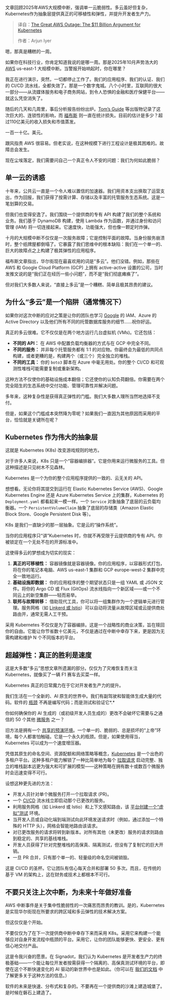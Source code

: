 
<!--
title: AWS惊天大宕机：110亿天价警示，力推Kubernetes！
cover: https://cdn.thenewstack.io/media/2025/10/063031b0-kubernetes.jpg
summary: 文章回顾2025年AWS大规模中断，强调单一云脆弱性。多云虽好但复杂，Kubernetes作为抽象层提供真正的可移植性和弹性，并提升开发者生产力。
-->

文章回顾2025年AWS大规模中断，强调单一云脆弱性。多云虽好但复杂，Kubernetes作为抽象层提供真正的可移植性和弹性，并提升开发者生产力。

> 译自：[The Great AWS Outage: The $11 Billion Argument for Kubernetes](https://thenewstack.io/the-great-aws-outage-the-11-billion-argument-for-kubernetes/)
> 
> 作者：Arjun Iyer

嗯，那真是糟糕的一周。

如果你在科技行业，你肯定知道我说的是哪一周。那是2025年10月声势浩大的 [AWS](https://aws.amazon.com/?utm_content=inline+mention) us-east-1 大规模中断。当警报开始响起时，你在哪里？

我正在进行演示，突然，一切都停止工作了。我们的应用程序、我们的认证、我们的 CI/CD 流水线，全都失效了。那是一个数字鬼城。八个小时里，互联网的很大一部分——从流媒体服务和电子商务网站，到令人恐惧的金融和医疗保健平台——就这么凭空消失了。

随后的几天和几周里，事后分析报告纷纷出炉。[Tom’s Guide](https://www.tomsguide.com/news/live/amazon-outage-october-2025) 等出版物记录了这次巨大的、连锁性的影响，而 [福布斯](https://www.forbes.com/sites/christerholloman/2025/10/20/aws-outage-billions-lost-multi-cloud-is-wall-streets-solution/) 则一直在统计损失。目前的估计是多少？超过110亿美元的收入损失和市值蒸发。

一百一十亿。美元。

跟风指责 AWS 很容易。但老实说，在这种规模下进行工程设计是极其困难的。故障总会发生。

现在尘埃落定，我们需要问自己一个真正令人不安的问题：我们为何如此脆弱？

## **单一云的诱惑**

十年来，公共云一直是一个令人难以置信的加速器。我们用资本支出换取了运营支出，作为回报，我们获得了按需计算、存储以及丰富的托管服务生态系统。这是一笔划算的交易。

但我们也变得安逸了。我们围绕一个提供商的专有 API 构建了我们的整个系统和业务。我们基于 DynamoDB 构建，使用 Lambda 作为函数，并通过身份和访问管理 (IAM) 将一切连接起来。它速度快，功能强大，但也像一颗定时炸弹。

十月的大规模中断不仅仅是一次服务故障；它是控制平面的故障。当身份服务崩溃时，整个纸牌屋都倒塌了。它暴露了我们思维中的根本缺陷：我们在一个单一的、巨大的故障点之上构建了极其弹性的应用程序。

福布斯文章指出，华尔街现在最喜欢用的词是“多云”。他们没错。例如，那些在 AWS 和 Google Cloud Platform (GCP) 上拥有 active-active 设置的公司，当时发推文说的是“我们正在经历一些小问题”，而不是“我们彻底瘫痪了”。

但对我们大多数人来说，“直接上多云”是一个糟糕、简单且极其昂贵的建议。

## **为什么“多云”是一个陷阱（通常情况下）**

如果你对这次中断的应对之策是让你的团队也学习 [Google](https://cloud.google.com/?utm_content=inline+mention) 的 IAM、Azure 的 Active Directory 以及他们所有不同的托管数据库服务的细节……祝你好运。

真正的多云很难。它不仅仅是在两个地方运行几台虚拟机 (VMs)。它还包括：

*   **不同的 API：** 在 AWS 中配置负载均衡器的方式与在 GCP 中完全不同。
*   **不同的服务：** 并非每个托管服务都有 1:1 的对应物。你最终会为最低的共同点构建，或者更糟的是，构建两个（或三个）完全独立的堆栈。
*   **不同的工具：** 你的 `boto3` 脚本在 Azure 中毫无用处。你的整个 CI/CD 和可观测性堆栈可能需要复制或重新架构。

这种方法不仅使你的基础设施成本翻倍；它还使你的认知负荷翻倍。你需要在两个完全陌生的生态系统中交付功能、管理可靠性并解决问题。

多年来，这种复杂性是获得真正弹性的门槛。我们大多数人理所当然地选择不支付。

但是，如果这个门槛成本突然降为零呢？如果我们一直因为其他原因而采用的平台，恰恰就是关键所在呢？

## **Kubernetes 作为伟大的抽象层**

这就是 Kubernetes (K8s) 改变游戏规则的地方。

对于许多人来说，K8s 只是一个“容器编排器”。它是你用来运行微服务的工具。但这种描述是只见树木不见森林。

Kubernetes 是一个为你的整个应用程序提供的一致的、云无关的 API。

想想看。无论你将其提交到运行在 Elastic Kubernetes Service (AWS)、Google Kubernetes Engine 还是 Azure Kubernetes Service 上的集群，Kubernetes 的 `Deployment.yaml` 都看起来一模一样。一个 `Service` 对象抽象了底层的云负载均衡器。一个 `PersistentVolumeClaim` 抽象了底层的存储类（Amazon Elastic Block Store、Google Persistent Disk 等）。

K8s 是我们一直缺少的那一层抽象。它是云的“操作系统”。

当你的应用程序只“讲”Kubernetes 时，你就不再受限于云提供商的专有 API。你被锁定在一个无处不在的开源标准中。

这使得多云的梦想成为切实的现实：

1.  **真正的可移植性：** 容器镜像就是容器镜像。你的应用程序，以容器形式打包，将在你的笔记本电脑、AWS us-east-1 集群和 GCP europe-west-2 集群中完全一致地运行。
2.  **基础设施即数据：** 你的应用程序的整个期望状态只是一组 YAML 或 JSON 文件。将你的 Argo CD 或 Flux (GitOps) 流水线指向一个新区域——或一个不同云上的新空集群——轻而易举。
3.  **联邦与故障转移：** 借助现代工具，你可以将一组集群作为一个逻辑单元进行管理。服务网格（如 [Linkerd 或 Istio](https://thenewstack.io/using-istio-or-linkerd-to-unlock-ephemeral-environments/)）可以自动将流量从故障区域或云提供商处路由开，通常无需人工干预。

采用 Kubernetes 不仅仅是为了容器编排。这是一个战略性的商业决策，旨在赎回你的自由。它能让你节省数十亿美元，不仅是通过在中断中幸存下来，更是因为无需构建和维护 N 个不同版本的平台。

## **超越弹性：真正的胜利是速度**

这是大多数“多云”思想文章所遗漏的部分。仅仅为了灾难恢复而关注 Kubernetes，就像买了一辆 F1 赛车去买菜一样。

Kubernetes 真正的日常魔力在于它对开发者生产力的提升。

我们生活在一个全新的、AI 原生的世界中。我们有副驾驶和智能体生成大量的代码。软件的 [瓶颈](https://thenewstack.io/why-staging-is-a-bottleneck-for-microservice-testing/) 不再是编写代码；而是测试和验证它*.*

你如何确保你的 AI 生成的（或初级开发人员生成的）更改不会破坏它需要与之通信的 50 个其他 [微服务](https://thenewstack.io/introduction-to-microservices/) 之一？

旧方法是拥有一个 [共享的预演环境](https://thenewstack.io/smart-ephemeral-environments-share-more-copy-less/)。一个单一的、脆弱的、总是损坏的“上帝”环境，每个人都害怕触碰。它是一个永久的瓶颈。但是，如果使用得当，Kubernetes 可以成为一个速度增压器。

凭借其原生的命名空间、资源配额和网络策略等概念，[Kubernetes](https://thenewstack.io/kubernetes/) 是一个出色的多租户平台。这种多租户能力解锁了一种比简单地为每个 [拉取请求](https://thenewstack.io/shifting-testing-left-the-request-isolation-solution/) 启动完整、独立的堆栈副本远更为强大和可扩展的模型——这种策略在拥有数十或数百个微服务时会迅速变得不可行。

设想这种更先进的方法：

*   开发人员针对单个微服务打开一个拉取请求 (PR)。
*   一个 [CI/CD](https://thenewstack.io/introduction-to-ci-cd/) 流水线立即启动那个已更改的服务。
*   利用服务网格（如 Linkerd 或 Istio）和上下文感知路由，该 [平台创建一个“虚拟”测试](https://thenewstack.io/boost-microservices-testing-quality-with-platform-engineering/) 环境。
*   当开发人员或自动化端到端测试向此环境发送请求时（例如，通过添加一个特殊的 HTTP 头），网格会智能地路由该请求。
*   对已更改服务的请求将转到新版本。对所有其他（未更改）服务的请求则路由到稳定的、共享的基线堆栈。
*   开发人员获得了针对完整堆栈的高保真、隔离测试，但没有了复制它的巨大开销。
*   一旦 PR 合并，只有那个单一的、轻量级的命名空间被销毁。

这是 CI/CD 的圣杯。它让团队有信心每天合并和部署 50 多次。而且，在传统的基于 VM 的架构上，这在财务或技术上都根本不可行。

## **不要只关注上次中断，为未来十年做好准备**

AWS 中断事件是关于集中性脆弱性的一次痛苦而昂贵的教训。是的，Kubernetes 是实现华尔街现在所要求的跨区域和多云弹性的技术解决方案。

但这仅仅是个开始。

不要仅仅为了在下一次提供商中断中幸存下来而采用 K8s。采用它来构建一个能够应对自身开发流程中瓶颈的平台。采用它，让你的团队能够更快、更安全、更有信心地交付产品。

这是令我兴奋的愿景。在 Signadot，我们认为 Kubernetes 是开发者生产力的终极基础——一个能让每位开发者按需获得一个隔离的、高保真测试环境的平台，即使在这个不断快速变化的 AI 驱动的新世界中也是如此。（你可以在 [我们的文档](https://www.signadot.com/docs/overview/?utm_source=the+new+stack&utm_medium=referral&utm_campaign=tns+platform) 中了解更多关于这种方法的信息。）

软件的未来是快速、分布式和复杂的。不要再在一个提供商的沙滩上建造城堡了。是时候在磐石上建造了。